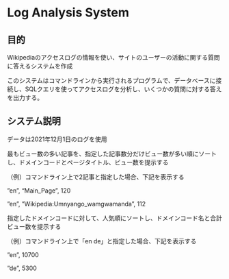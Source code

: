 # Log Analysis System

## 目的
Wikipediaのアクセスログの情報を使い、サイトのユーザーの活動に関する質問に答えるシステムを作成

このシステムはコマンドラインから実行されるプログラムで、データベースに接続し、SQLクエリを使ってアクセスログを分析し、いくつかの質問に対する答えを出力する。

## システム説明
データは2021年12月1日のログを使用

最もビュー数の多い記事を、指定した記事数分だけビュー数が多い順にソートし、ドメインコードとページタイトル、ビュー数を提示する

（例）コマンドライン上で2記事と指定した場合、下記を表示する

”en”, “Main_Page”, 120

”en”, ”Wikipedia:Umnyango_wamgwamanda”, 112

指定したドメインコードに対して、人気順にソートし、ドメインコード名と合計ビュー数を提示する

（例）コマンドライン上で「en de」と指定した場合、下記を表示する

”en”, 10700

”de”, 5300
